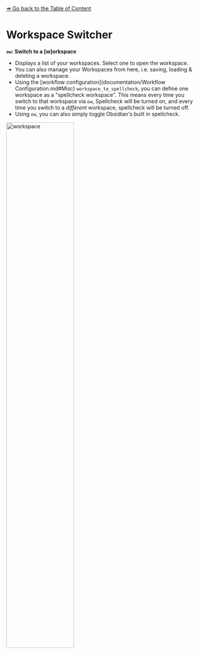[⏪ Go back to the Table of Content](README.md#Feature%20Overview)

# Workspace Switcher
**`ow`: Switch to a [w]orkspace**
- Displays a list of your workspaces. Select one to open the workspace.
- You can also manage your Workspaces from here, i.e. saving, loading & deleting a workspace.
- Using the [workflow configuration](documentation/Workflow Configuration.md#Misc) `workspace_to_spellcheck`, you can define one workspace as a "spellcheck workspace". This means every time you switch to that workspace via `ow`, Spellcheck will be turned on, and every time you switch to a *different* workspace, spellcheck will be turned off.
- Using `ow`, you can also simply toggle Obsidian's built in spellcheck.

<img src="https://user-images.githubusercontent.com/73286100/133615940-a56731e5-6b60-4d28-b877-7ea48d10225e.gif" alt="workspace" width=60%>
